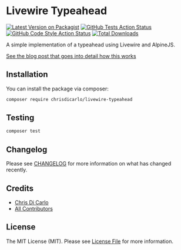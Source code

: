 # Livewire Typeahead

[![Latest Version on Packagist](https://img.shields.io/packagist/v/chrisdicarlo/livewire-typeahead.svg?style=flat-square)](https://packagist.org/packages/chrisdicarlo/livewire-typeahead)
[![GitHub Tests Action Status](https://img.shields.io/github/workflow/status/chrisdicarlo/livewire-typeahead/run-tests?label=tests)](https://github.com/chrisdicarlo/livewire-typeahead/actions?query=workflow%3Arun-tests+branch%3Amaster)
[![GitHub Code Style Action Status](https://img.shields.io/github/workflow/status/chrisdicarlo/livewire-typeahead/Check%20&%20fix%20styling?label=code%20style)](https://github.com/chrisdicarlo/livewire-typeahead/actions?query=workflow%3A"Check+%26+fix+styling"+branch%3Amaster)
[![Total Downloads](https://img.shields.io/packagist/dt/chrisdicarlo/livewire-typeahead.svg?style=flat-square)](https://packagist.org/packages/chrisdicarlo/livewire-typeahead)

A simple implementation of a typeahead using Livewire and AlpineJS.

[See the blog post that goes into detail how this works](https://chrisdicarlo.ca/blog/-alpinejs-and-livewire-autocomplete/)

## Installation

You can install the package via composer:

```bash
composer require chrisdicarlo/livewire-typeahead
```

## Testing

```bash
composer test
```

## Changelog

Please see [CHANGELOG](CHANGELOG.md) for more information on what has changed recently.

## Credits

- [Chris Di Carlo](https://github.com/chrisdicarlo)
- [All Contributors](../../contributors)

## License

The MIT License (MIT). Please see [License File](LICENSE.md) for more information.
